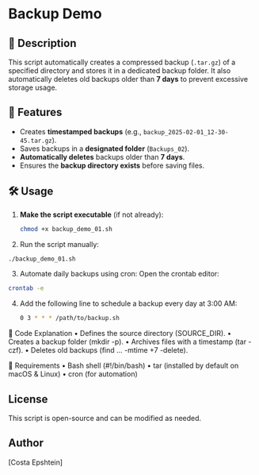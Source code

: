 # Backup Demo

## 📌 Description
This script automatically creates a compressed backup (`.tar.gz`) of a specified directory and stores it in a dedicated backup folder. It also automatically deletes old backups older than **7 days** to prevent excessive storage usage.

## 🚀 Features
- Creates **timestamped backups** (e.g., `backup_2025-02-01_12-30-45.tar.gz`).
- Saves backups in a **designated folder** (`Backups_02`).
- **Automatically deletes** backups older than **7 days**.
- Ensures the **backup directory exists** before saving files.

## 🛠️ Usage
1. **Make the script executable** (if not already):
   ```bash
   chmod +x backup_demo_01.sh

2.	Run the script manually:
   ```bash
   ./backup_demo_01.sh
   ```

3.	Automate daily backups using cron:
Open the crontab editor:
   ```bash
   crontab -e
   ```
4. Add the following line to schedule a backup every day at 3:00 AM:
   ```bash
   0 3 * * * /path/to/backup.sh
   ```

📝 Code Explanation
	•	Defines the source directory (SOURCE_DIR).
	•	Creates a backup folder (mkdir -p).
	•	Archives files with a timestamp (tar -czf).
	•	Deletes old backups (find ... -mtime +7 -delete).

🛑 Requirements
	•	Bash shell (#!/bin/bash)
	•	tar (installed by default on macOS & Linux)
	•	cron (for automation)

## License
This script is open-source and can be modified as needed.

## Author
[Costa Epshtein]